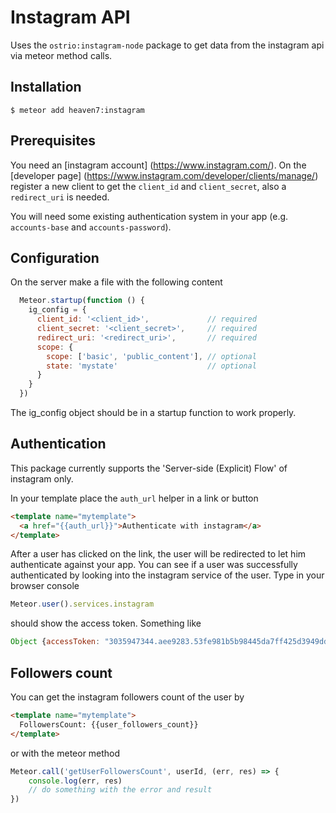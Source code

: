 # Instagram API
Uses the `ostrio:instagram-node` package to get data from the instagram api via meteor method calls.

## Installation
`$ meteor add heaven7:instagram`

## Prerequisites

You need an [instagram account] (https://www.instagram.com/).
On the [developer page] (https://www.instagram.com/developer/clients/manage/) register a new
client to get the `client_id` and `client_secret`, also a `redirect_uri` is needed. 

You will need some existing authentication system in your app (e.g. `accounts-base` and `accounts-password`).

## Configuration
On the server make a file with the following content
```javascript
  Meteor.startup(function () {
    ig_config = {
      client_id: '<client_id>',				// required
      client_secret: '<client_secret>',		// required  
      redirect_uri: '<redirect_uri>',		// required
      scope: {
        scope: ['basic', 'public_content'], // optional
        state: 'mystate'					// optional
      }
    }
  })
```
The ig_config object should be in a startup function to work properly.

## Authentication
This package currently supports the 'Server-side (Explicit) Flow' of instagram only.

In your template place the `auth_url` helper in a link or button
```html
<template name="mytemplate">
  <a href="{{auth_url}}">Authenticate with instagram</a>
</template>
```
After a user has clicked on the link, the user will be redirected to let him authenticate against your app.
You can see if a user was successfully authenticated by looking into the instagram service of the user.
Type in your browser console
```javascript
Meteor.user().services.instagram
```
should show the access token. Something like
```javascript
Object {accessToken: "3035947344.aee9283.53fe981b5b98445da7ff425d3949ddee"}
```

## Followers count
You can get the instagram followers count of the user by
```html
<template name="mytemplate">
  FollowersCount: {{user_followers_count}}
</template>
```
or with the meteor method
```javascript
Meteor.call('getUserFollowersCount', userId, (err, res) => {
	console.log(err, res)
	// do something with the error and result
})
```




